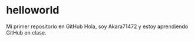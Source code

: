 # helloworld
Mi primer repositorio en GitHub
Hola, soy Akara71472 y estoy aprendiendo GitHub en clase.
